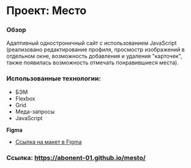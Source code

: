 # Проект: Место

### Обзор

Адаптивный одностроничный сайт с использованием JavaScript (реализовано редактирование профиля, просмостр изображений в отдельном окне,
возможность добавления и удаления "карточек", также появилась возможность отмечать понравившиеся места).

### Использованные технологии: 
* БЭМ
* Flexbox
* Grid
* Меда-запросы
* JavaScript

**Figma**

* [Ссылка на макет в Figma](https://www.figma.com/file/2cn9N9jSkmxD84oJik7xL7/JavaScript.-Sprint-4?node-id=0%3A1)

### Ссылка: https://abonent-01.github.io/mesto/
